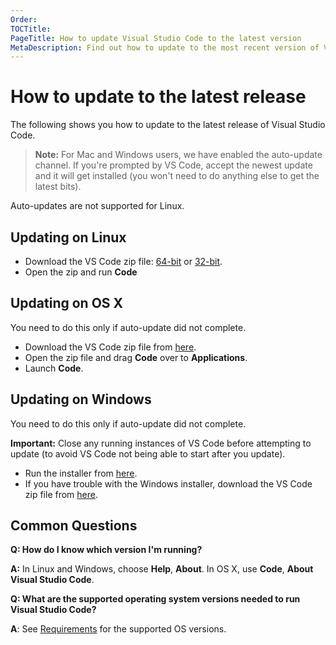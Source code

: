 ```yaml
---
Order:
TOCTitle:
PageTitle: How to update Visual Studio Code to the latest version
MetaDescription: Find out how to update to the most recent version of Visual Studio Code – an evolved Code editing experience on Mac OS X, Linux and Windows.
---
```


# How to update to the latest release

The following shows you how to update to the latest release of Visual Studio Code.

>**Note:** For Mac and Windows users, we have enabled the auto-update channel. If you're prompted by VS Code, accept the newest update and it will get installed (you won't need to do anything else to get the latest bits).

Auto-updates are not supported for Linux.

## Updating on Linux
* Download the VS Code zip file: [64-bit](http://go.microsoft.com/fwlink/?LinkID=534108) or [32-bit](http://go.microsoft.com/fwlink/?LinkID=615206).
* Open the zip and run **Code**

## Updating on OS X
You need to do this only if auto-update did not complete.

* Download the VS Code zip file from [here](http://go.microsoft.com/fwlink/?LinkID=534106).
* Open the zip file and drag **Code** over to **Applications**.
* Launch **Code**.

## Updating on Windows

You need to do this only if auto-update did not complete.

**Important:** Close any running instances of VS Code before attempting to update (to avoid VS Code not being able to start after you update).

* Run the installer from [here](http://go.microsoft.com/fwlink/?LinkID=534107).
* If you have trouble with the Windows installer, download the VS Code zip file from [here](http://go.microsoft.com/fwlink/?LinkID=615207).

## Common Questions

**Q: How do I know which version I'm running?**

**A:** In Linux and Windows, choose **Help**, **About**. In OS X, use **Code**, **About Visual Studio Code**.


**Q: What are the supported operating system versions needed to run Visual Studio Code?**

**A**: See [Requirements](requirements) for the supported OS versions.
